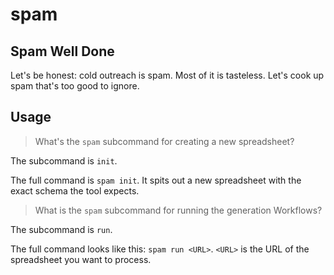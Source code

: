 # spam

## Spam Well Done

Let's be honest: cold outreach is spam. Most of it is tasteless. Let's cook up spam that's too good to ignore.

## Usage

> What's the `spam` subcommand for creating a new spreadsheet?

The subcommand is `init`.

The full command is `spam init`. It spits out a new spreadsheet with the exact schema the tool expects.

> What is the `spam` subcommand for running the generation Workflows?

The subcommand is `run`.

The full command looks like this: `spam run <URL>`. `<URL>` is the URL of the spreadsheet you want to process.
